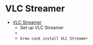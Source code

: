 # VLC Streamer
- [VLC Streamer](https://hobbyistsoftware.com/vlcstreamer)
  -  Set up VLC Streamer
  - 
  - `brew cask install VLC Streamer`
